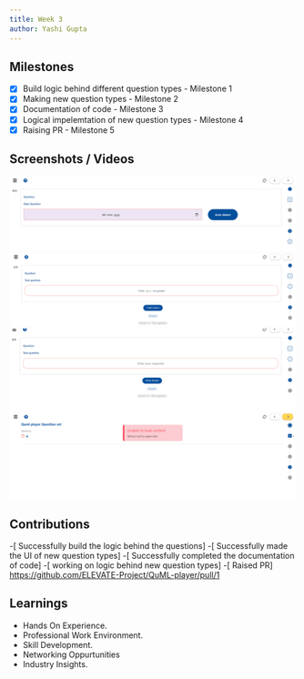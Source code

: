 ```yaml
---
title: Week 3
author: Yashi Gupta
---
```


## Milestones
- [x] Build logic behind different question types - Milestone 1
- [x] Making new question types - Milestone 2
- [x] Documentation of code - Milestone 3
- [x] Logical impelemtation of new question types - Milestone 4
- [x] Raising PR - Milestone 5

## Screenshots / Videos 
![Alt text](<../../../../../images/Screenshot 2023-07-25 004536.png>)
![Alt text](<../../../../../images/Screenshot 2023-07-25 004808.png>)
![Alt text](<../../../../../images/Screenshot 2023-07-25 005329.png>)
![Alt text](<../../../../../images/Screenshot 2023-07-25 005533.png>)

## Contributions
-[ Successfully build the logic behind the questions]
-[ Successfully made the UI of new question types]
-[ Successfully completed the documentation of code]
-[ working on logic behind new question types]
-[ Raised PR] https://github.com/ELEVATE-Project/QuML-player/pull/1

## Learnings
- Hands On Experience.
- Professional Work Environment.
- Skill Development.
- Networking Oppurtunities
- Industry Insights.

